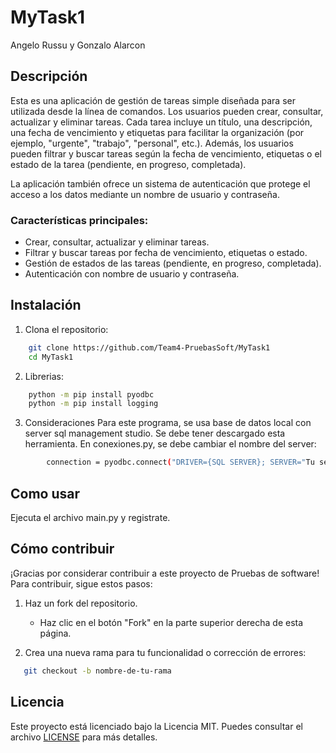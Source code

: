 # MyTask1 
Angelo Russu y Gonzalo Alarcon  

## Descripción

Esta es una aplicación de gestión de tareas simple diseñada para ser utilizada desde la línea de comandos. Los usuarios pueden crear, consultar, actualizar y eliminar tareas. Cada tarea incluye un título, una descripción, una fecha de vencimiento y etiquetas para facilitar la organización (por ejemplo, "urgente", "trabajo", "personal", etc.). Además, los usuarios pueden filtrar y buscar tareas según la fecha de vencimiento, etiquetas o el estado de la tarea (pendiente, en progreso, completada).

La aplicación también ofrece un sistema de autenticación que protege el acceso a los datos mediante un nombre de usuario y contraseña.

### Características principales:
- Crear, consultar, actualizar y eliminar tareas.
- Filtrar y buscar tareas por fecha de vencimiento, etiquetas o estado.
- Gestión de estados de las tareas (pendiente, en progreso, completada).
- Autenticación con nombre de usuario y contraseña.

## Instalación
1. Clona el repositorio:
```bash
    git clone https://github.com/Team4-PruebasSoft/MyTask1
    cd MyTask1 
``` 
2. Librerias: 
```bash 
    python -m pip install pyodbc 
    python -m pip install logging 
``` 
3. Consideraciones 
    Para este programa, se usa base de datos local con server sql management studio. Se debe tener descargado esta herramienta. 
    En conexiones.py, se debe cambiar el nombre del server:  
```bash  
        connection = pyodbc.connect("DRIVER={SQL SERVER}; SERVER="Tu server";Trusted_Connection=yes", autocommit=True) 
```  

## Como usar 
Ejecuta el archivo main.py y registrate.  


## Cómo contribuir

¡Gracias por considerar contribuir a este proyecto de Pruebas de software! Para contribuir, sigue estos pasos:

1. Haz un fork del repositorio.
   - Haz clic en el botón "Fork" en la parte superior derecha de esta página.

2. Crea una nueva rama para tu funcionalidad o corrección de errores:
```bash
   git checkout -b nombre-de-tu-rama 
```


## Licencia

Este proyecto está licenciado bajo la Licencia MIT. Puedes consultar el archivo [LICENSE](./LICENSE) para más detalles.


